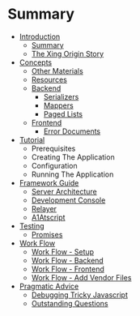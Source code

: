 # Summary

* [Introduction](README.md)
   * [Summary](summary.md)
   * [The Xing Origin Story](introduction/the_xing_origin_story.md)
* [Concepts](concepts.md)
   * [Other Materials](concepts/other_resources.md)
   * [Resources](resources.md)
   * [Backend](concepts/backend.md)
       * [Serializers](concepts/backend/serializers.md)
       * [Mappers](concepts/backend/mappers.md)
       * [Paged Lists](concepts/backend/paged_lists.md)
   * [Frontend](concepts/frontend.md)
       * [Error Documents](concepts/frontend/error_documents.md)
* [Tutorial](tutorial.md)
   * Prerequisites
   * Creating The Application
   * Configuration
   * Running The Application
* [Framework Guide](framework_guide.md)
   * [Server Architecture](server_architecture.md)
   * [Development Console](development_console.md)
   * [Relayer](framework_guide/relayer.md)
   * [A1Atscript](framework_guide/a1atscript.md)
* [Testing](testing.md)
   * [Promises](testing/promises.md)
* [Work Flow](work_flow.md)
   * [Work Flow - Setup](work_flow/setup.md)
   * [Work Flow - Backend](work_flow/be.md)
   * [Work Flow - Frontend](work_flow/fe.md)
   * [Work Flow - Add Vendor Files](work_flow/vendor.md)
* [Pragmatic Advice](pragmatism.md)
   * [Debugging Tricky Javascript](pragmatism/js_debugging.md)
   * [Outstanding Questions](pragmatism/outstanding_questions.md)

